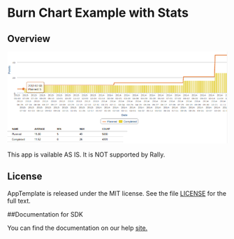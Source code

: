 Burn Chart Example with Stats
=========================

## Overview

![](pic.png)

This app is vailable AS IS. It is NOT supported by Rally.
## License

AppTemplate is released under the MIT license.  See the file [LICENSE](./LICENSE) for the full text.

##Documentation for SDK

You can find the documentation on our help [site.](https://help.rallydev.com/apps/2.0rc3/doc/)
